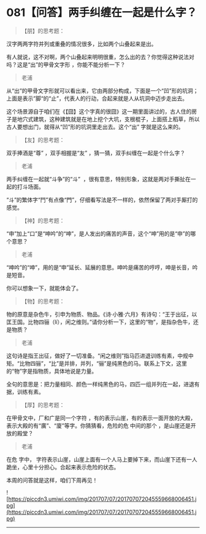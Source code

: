 # 081【问答】两手纠缠在一起是什么字？

> 【朋】的思考题：

汉字两两字符并列或重叠的情况很多，比如两个山叠起来是出。

有人就说，这不对啊，两个山叠起来明明很重，怎么出的去？你觉得这种说法对吗？这是“出”的甲骨文字形 ，你能不能分析一下？

> 老浦

从“出”的甲骨文字形就可以看出来，它由两部分构成，下面是一个“凹”形的坑洞；上面是表示”脚“的“止”，代表人的行动，合起来就是人从坑洞中迈步走出去。

这个场景源自于咱们在《【囧】这个字真的很囧》这一期里面讲过的，古人住的房子是地穴式建筑，这种建筑就是在地上挖个大坑，支根棍子，上面搭上稻草，所以古人要想出门，就得从“凹”形的坑洞里走出去。这个“出” 字就是这么来的。

> 【友】的思考题：

双手捧酒是“尊” ，双手相握是“友” ，猜一猜，双手纠缠在一起是个什么字？

> 老浦

两手纠缠在一起就“斗争”的“斗”  ，很有意思，特别形象，这就是两对手撕扯在一起的打斗场面。

“斗”的繁体字“鬥”有点像“門”，仔细看写法是不一样的，依然保留了两对手厮打的感觉。

> 【神】的思考题：

“申”加上“口”是“呻吟”的“呻”，是人发出的痛苦的声音，这个“呻”用的是“申”的哪个意思？

> 老浦

“呻吟”的“呻”，用的是“申”延长、延展的意思。呻吟是痛苦的哼哼，呻是长音，吟是短音。

你可以想象一下，就能体会了。

> 【物】的思考题：

物的原意是杂色牛，引申为物质、物品。《诗·小雅·六月》有诗句：“王于出征，以匡王国。比物四骊（lí），闲之维则。”请你分析一下，这里的“物”，是指杂色牛，还是物质？

> 老浦

这句诗是指王出征，做好了一切准备。“闲之维则”指马匹进退训练有素，中规中矩。“比物四骊”，“比”是并排，并列，“骊”是纯黑色的马。联系上下文，这里的“物”字是指物质，具体地说是力量。

全句的意思是：把力量相同、颜色一样纯黑色的马，四匹一组并列在一起，进退有据，训练有素。

> 【厚】的思考题：

在甲骨文中，厂和广是同一个字符 ，有的表示山崖，有的表示一面开放的大殿，表示大殿的有“廣”、“廈”等字。你猜猜看，危险的危 中间的那个 ，是山崖还是开放的殿堂？

> 老浦

在危 字中， 字符表示山崖，山崖上面有一个人马上要掉下来，而山崖下还有一人跪坐，心里十分担心。合起来表示危险的状态。

本周的问答就是这样，咱们下周再见！

![https://piccdn3.umiwi.com/img/201707/07/201707072045559668006451.jpg](https://piccdn3.umiwi.com/img/201707/07/201707072045559668006451.jpg)

---
